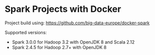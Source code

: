 # Spark Projects with Docker

Project build using: https://github.com/big-data-europe/docker-spark

Supported versions:

* Spark 3.0.0 for Hadoop 3.2 with OpenJDK 8 and Scala 2.12
* Spark 2.4.5 for Hadoop 2.7+ with OpenJDK 8